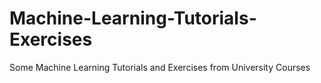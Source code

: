 # Machine-Learning-Tutorials-Exercises
Some Machine Learning Tutorials and Exercises from University Courses
